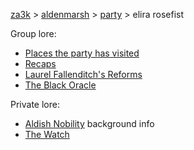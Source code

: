 [za3k](/) > [aldenmarsh](/aldenmarsh/) > [party](players1) > elira rosefist

Group lore:

- [Places the party has visited](visited)
- [Recaps](recap)
- [Laurel Fallenditch's Reforms](laurel_fallenditch)
- [The Black Oracle](black_oracle)

Private lore:

- [Aldish Nobility](nobility) background info
- [The Watch](watch)
